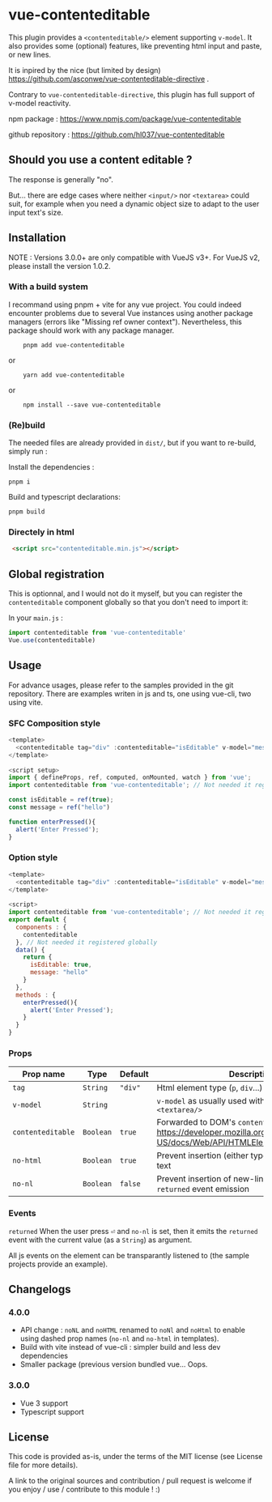 
# vue-contenteditable

This plugin provides a `<contenteditable/>` element supporting `v-model`. It also provides some (optional) features, like preventing html input and paste, or new lines.

It is inpired by the nice (but limited by design) https://github.com/asconwe/vue-contenteditable-directive .

Contrary to `vue-contenteditable-directive`, this plugin has full support of v-model reactivity.

npm package : https://www.npmjs.com/package/vue-contenteditable

github repository : https://github.com/hl037/vue-contenteditable

## Should you use a content editable ?

The response is generally "no".

But... there are edge cases where neither `<input/>` nor `<textarea>` could suit, for example when you need a dynamic object size to adapt to the user input text's size.

## Installation

NOTE : Versions 3.0.0+ are only compatible with VueJS v3+. For VueJS v2, please install the version 1.0.2.

### With a build system

I recommand using pnpm + vite for any vue project. You could indeed encounter problems due to several Vue instances using another package managers (errors like "Missing ref owner context"). Nevertheless, this package should work with any package manager.

```
    pnpm add vue-contenteditable
```

or

```
    yarn add vue-contenteditable
```

or

```
    npm install --save vue-contenteditable
```


### (Re)build

The needed files are already provided in `dist/`, but if you want to re-build, simply run :

Install the dependencies :
```
pnpm i
```

Build and typescript declarations:
```
pnpm build
```

### Directely in html

```html
 <script src="contenteditable.min.js"></script>
```

## Global registration

This is optionnal, and I would not do it myself, but you can register the `contenteditable` component globally so that you don't need to import it:

In your `main.js` :

```javascript
import contenteditable from 'vue-contenteditable'
Vue.use(contenteditable)
```

## Usage

For advance usages, please refer to the samples provided in the git repository. There are examples writen in js and ts, one using vue-cli, two using vite.

### SFC Composition style

```javascript
<template>
  <contenteditable tag="div" :contenteditable="isEditable" v-model="message" :no-nl="true" :no-html="true" @returned="enterPressed" />
</template>
 
<script setup>
import { defineProps, ref, computed, onMounted, watch } from 'vue';
import contenteditable from 'vue-contenteditable'; // Not needed it registered globally

const isEditable = ref(true);
const message = ref("hello")

function enterPressed(){
  alert('Enter Pressed');
}
```

### Option style

```javascript
<template>
  <contenteditable tag="div" :contenteditable="isEditable" v-model="message" :noNL="true" :noHTML="true" @returned="enterPressed" />
</template>
 
<script>
import contenteditable from 'vue-contenteditable'; // Not needed it registered globally
export default {
  components : {
    contenteditable
  }, // Not needed it registered globally
  data() {
    return {
      isEditable: true,
      message: "hello"
    }
  },
  methods : {
    enterPressed(){
      alert('Enter Pressed');
    }
  }
}
```


### Props

Prop name | Type | Default | Description
----------|------|---------|------------
`tag` | `String` | `"div"` | Html element type (`p`, `div`...)
`v-model` | `String` | | `v-model` as usually used with `<input/>` and `<textarea/>`
`contenteditable` | `Boolean` | `true` | Forwarded to DOM's `contenteditable` https://developer.mozilla.org/en-US/docs/Web/API/HTMLElement/contentEditable.
`no-html` | `Boolean` | `true` | Prevent insertion (either typed or pasted) of html text
`no-nl` | `Boolean` | `false` | Prevent insertion of new-lines. Also activate `returned` event emission

### Events

`returned`
  When the user press <kbd>⏎</kbd> and `no-nl` is set, then it emits the `returned` event with the current value (as a `String`) as argument.

  All js events on the element can be transparantly listened to (the sample projects provide an example).

## Changelogs

### 4.0.0

  * API change : `noNL` and `noHTML` renamed to `noNl` and `noHtml` to enable using dashed prop names (`no-nl` and `no-html` in templates).
  * Build with vite instead of vue-cli : simpler build and less dev dependencies
  * Smaller package (previous version bundled vue... Oops.

### 3.0.0
  
  * Vue 3 support
  * Typescript support

## License

This code is provided as-is, under the terms of the MIT license (see License file for more details).

A link to the original sources and contribution / pull request is welcome if you enjoy / use / contribute to this module ! :)



